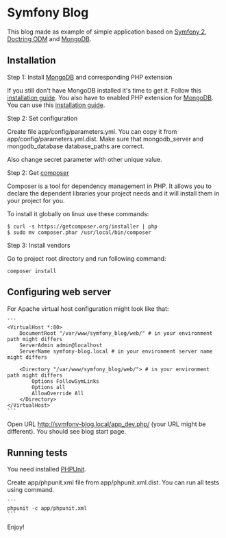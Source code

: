 Symfony Blog
========================

This blog made as example of simple application based on [Symfony 2][5], [Doctring ODM][6] and [MongoDB][7].

Installation
------------

Step 1: Install [MongoDB][7] and corresponding PHP extension

If you still don't have MongoDB installed it's time to get it. Follow this [installation guide][2].
You also have to enabled PHP extension for [MongoDB][7]. You can use this [installation guide][3].

Step 2: Set configuration

Create file app/config/parameters.yml. You can copy it from app/config/parameters.yml.dist. Make sure that
mongodb_server and mongodb_database database_paths are correct.

Also change secret parameter with other unique value.

Step 2: Get [composer][1]

Composer is a tool for dependency management in PHP. It allows you to declare the dependent libraries your project needs
and it will install them in your project for you.

To install it globally on linux use these commands:


   ```
   $ curl -s https://getcomposer.org/installer | php
   $ sudo mv composer.phar /usr/local/bin/composer
   ```

Step 3: Install vendors

Go to project root directory and run following command:

   ```
   composer install
   ```

Configuring web server
----------------------

For Apache virtual host configuration might look like that:

    ```
    <VirtualHost *:80>
        DocumentRoot "/var/www/symfony_blog/web/" # in your environment path might differs
        ServerAdmin admin@localhost
        ServerName symfony-blog.local # in your environment server name might differs

        <Directory "/var/www/symfony_blog/web/"> # in your environment path might differs
            Options FollowSymLinks
            Options all
            AllowOverride All
        </Directory>
    </VirtualHost>
    ```

Open URL http://symfony-blog.local/app_dev.php/ (your URL might be different). You should see blog start page.


Running tests
-------------

You need installed [PHPUnit][4].

Create app/phpunit.xml file from app/phpunit.xml.dist. You can run all tests using command.

    ```
    phpunit -c app/phpunit.xml
    ```

Enjoy!

[1]: http://getcomposer.org/
[2]: http://docs.mongodb.org/manual/installation/
[3]: http://php.net/manual/en/mongo.installation.php
[4]: http://www.phpunit.de/
[5]: http://symfony.com/
[6]: http://docs.doctrine-project.org/projects/doctrine-mongodb-odm/en/latest/index.html
[7]: http://www.mongodb.org/